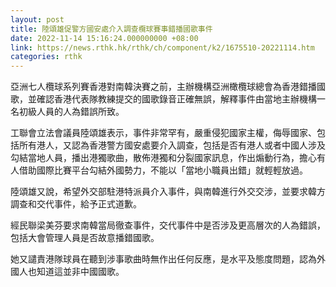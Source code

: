 ```yaml
---
layout: post
title: 陸頌雄促警方國安處介入調查欖球賽事錯播國歌事件
date: 2022-11-14 15:16:24.000000000 +08:00
link: https://news.rthk.hk/rthk/ch/component/k2/1675510-20221114.htm
categories: rthk
---
```


亞洲七人欖球系列賽香港對南韓決賽之前，主辦機構亞洲橄欖球總會為香港錯播國歌，並確認香港代表隊教練提交的國歌錄音正確無誤，解釋事件由當地主辦機構一名初級人員的人為錯誤所致。

工聯會立法會議員陸頌雄表示，事件非常罕有，嚴重侵犯國家主權，侮辱國家、包括所有港人，又認為香港警方國安處要介入調查，包括是否有港人或者中國人涉及勾結當地人員，播出港獨歌曲，散佈港獨和分裂國家訊息，作出煽動行為，擔心有人借助國際比賽平台勾結外國勢力，不能以「當地小職員出錯」就輕輕放過。

陸頌雄又說，希望外交部駐港特派員介入事件，與南韓進行外交交涉，並要求韓方調查和交代事件，給予正式道歉。

經民聯梁美芬要求南韓當局徹查事件，交代事件中是否涉及更高層次的人為錯誤，包括大會管理人員是否故意播錯國歌。

她又譴責港隊球員在聽到涉事歌曲時無作出任何反應，是水平及態度問題，認為外國人也知道這並非中國國歌。
